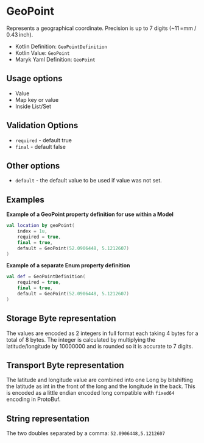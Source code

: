 # GeoPoint
Represents a geographical coordinate. Precision is up to 7 digits (~11 =mm / 0.43 inch).

- Kotlin Definition: `GeoPointDefinition`
- Kotlin Value: `GeoPoint`
- Maryk Yaml Definition: `GeoPoint`

## Usage options
- Value
- Map key or value
- Inside List/Set

## Validation Options
- `required` - default true
- `final` - default false

## Other options
- `default` - the default value to be used if value was not set.

## Examples

**Example of a GeoPoint property definition for use within a Model**
```kotlin
val location by geoPoint(
    index = 1u,
    required = true,
    final = true,
    default = GeoPoint(52.0906448, 5.1212607)
)
```

**Example of a separate Enum property definition**
```kotlin
val def = GeoPointDefinition(
    required = true,
    final = true,
    default = GeoPoint(52.0906448, 5.1212607)
)
```

## Storage Byte representation
The values are encoded as 2 integers in full format each taking 4 bytes for a total
of 8 bytes. The integer is calculated by multiplying the latitude/longitude by 10000000
and is rounded so it is accurate to 7 digits.

## Transport Byte representation
The latitude and longitude value are combined into one Long by bitshifting the latitude as int
in the front of the long and the longitude in the back. This is encoded as a little endian
encoded long compatible with `fixed64` encoding in ProtoBuf. 

## String representation
The two doubles separated by a comma: `52.0906448,5.1212607`
